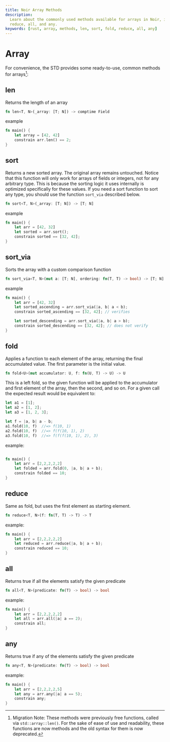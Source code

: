 ```yaml
---
title: Noir Array Methods
description:
  Learn about the commonly used methods available for arrays in Noir, including len, sort, fold,
  reduce, all, and any.
keywords: [rust, array, methods, len, sort, fold, reduce, all, any]
---
```


# Array

For convenience, the STD provides some ready-to-use, common methods for arrays[^migrationnote]:

## len

Returns the length of an array

```rust
fn len<T, N>(_array: [T; N]) -> comptime Field
```

example

```rust
fn main() {
    let array = [42, 42]
    constrain arr.len() == 2;
}
```

## sort

Returns a new sorted array. The original array remains untouched. Notice that this function will
only work for arrays of fields or integers, not for any arbitrary type. This is because the sorting
logic it uses internally is optimized specifically for these values. If you need a sort function to
sort any type, you should use the function `sort_via` described below.

```rust
fn sort<T, N>(_array: [T; N]) -> [T; N]
```

example

```rust
fn main() {
    let arr = [42, 32]
    let sorted = arr.sort();
    constrain sorted == [32, 42];
}
```

## sort_via

Sorts the array with a custom comparison function

```rust
fn sort_via<T, N>(mut a: [T; N], ordering: fn(T, T) -> bool) -> [T; N]
```

example

```rust
fn main() {
    let arr = [42, 32]
    let sorted_ascending = arr.sort_via(|a, b| a < b);
    constrain sorted_ascending == [32, 42]; // verifies

    let sorted_descending = arr.sort_via(|a, b| a > b);
    constrain sorted_descending == [32, 42]; // does not verify
}
```

## fold

Applies a function to each element of the array, returning the final accumulated value. The first
parameter is the initial value.

```rust
fn fold<U>(mut accumulator: U, f: fn(U, T) -> U) -> U
```

This is a left fold, so the given function will be applied to the accumulator and first element of
the array, then the second, and so on. For a given call the expected result would be equivalent to:

```rust
let a1 = [1];
let a2 = [1, 2];
let a3 = [1, 2, 3];

let f = |a, b| a - b;
a1.fold(10, f)  //=> f(10, 1)
a2.fold(10, f)  //=> f(f(10, 1), 2)
a3.fold(10, f)  //=> f(f(f(10, 1), 2), 3)
```

example:

```rust

fn main() {
    let arr = [2,2,2,2,2]
    let folded = arr.fold(0, |a, b| a + b);
    constrain folded == 10;
}

```

## reduce

Same as fold, but uses the first element as starting element.

```rust
fn reduce<T, N>(f: fn(T, T) -> T) -> T
```

example:

```rust
fn main() {
    let arr = [2,2,2,2,2]
    let reduced = arr.reduce(|a, b| a + b);
    constrain reduced == 10;
}
```

## all

Returns true if all the elements satisfy the given predicate

```rust
fn all<T, N>(predicate: fn(T) -> bool) -> bool
```

example:

```rust
fn main() {
    let arr = [2,2,2,2,2]
    let all = arr.all(|a| a == 2);
    constrain all;
}
```

## any

Returns true if any of the elements satisfy the given predicate

```rust
fn any<T, N>(predicate: fn(T) -> bool) -> bool
```

example:

```rust
fn main() {
    let arr = [2,2,2,2,5]
    let any = arr.any(|a| a == 5);
    constrain any;
}

```

[^migrationnote]:
    Migration Note: These methods were previously free functions, called via `std::array::len()`.
    For the sake of ease of use and readability, these functions are now methods and the old syntax
    for them is now deprecated.
